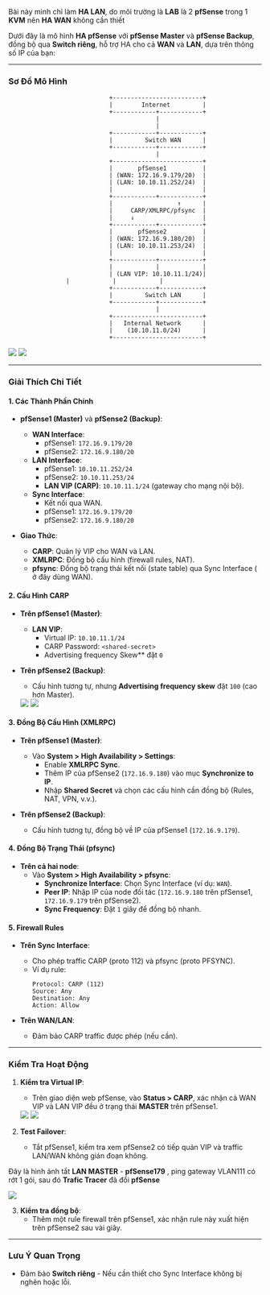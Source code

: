 Bài này mình chỉ làm **HA LAN**, do môi trường là **LAB** là 2 **pfSense** trong 1 **KVM** nên **HA WAN** không cần thiết

Dưới đây là mô hình **HA pfSense** với **pfSense Master** và **pfSense Backup**, đồng bộ qua **Switch riêng**, hỗ trợ HA cho cả **WAN** và **LAN**, dựa trên thông số IP của bạn:

---

### **Sơ Đồ Mô Hình**  
```
                            +-------------------------+
                            |        Internet         |
                            +------------+------------+
                                         |
                                         | 
                            +------------+------------+
                            |         Switch WAN      |
                            +------------+------------+
                                         |
                            +-------------------------+
                            |       pfSense1          |
                            | (WAN: 172.16.9.179/20)  |
                            | (LAN: 10.10.11.252/24)  |
                            |                         |
                            +------------+------------+
                            |                  ↑      |    
                            |     CARP/XMLRPC/pfsync  |
                            |     ↓                   |
                            +------------+------------+
                            |       pfSense2          |
                            | (WAN: 172.16.9.180/20)  |
                            | (LAN: 10.10.11.253/24)  |
                            |                         |
                            +------------+------------+
                            |            |            |
                            | (LAN VIP: 10.10.11.1/24)|
			    |            |            |   
                            +------------+------------+
                            |         Switch LAN      |
                            +------------+------------+
                                         |
                            +-------------------------+
                            |   Internal Network      |
                            |    (10.10.11.0/24)      |
                            +-------------------------+
```

   <img src="pFsenseimages/Screenshot_232.png"> 
   <img src="pFsenseimages/Screenshot_233.png"> 

---

### **Giải Thích Chi Tiết**  

#### **1. Các Thành Phần Chính**  
- **pfSense1 (Master)** và **pfSense2 (Backup)**:  
  - **WAN Interface**:  
    - pfSense1: `172.16.9.179/20`  
    - pfSense2: `172.16.9.180/20`  
  - **LAN Interface**:  
    - pfSense1: `10.10.11.252/24`  
    - pfSense2: `10.10.11.253/24`  
    - **LAN VIP (CARP)**: `10.10.11.1/24` (gateway cho mạng nội bộ).  
  - **Sync Interface**:  
    - Kết nối qua WAN.  
    - pfSense1: `172.16.9.179/20`  
    - pfSense2: `172.16.9.180/20`  

- **Giao Thức**:  
  - **CARP**: Quản lý VIP cho WAN và LAN.  
  - **XMLRPC**: Đồng bộ cấu hình (firewall rules, NAT).  
  - **pfsync**: Đồng bộ trạng thái kết nối (state table) qua Sync Interface ( ở đây dùng WAN).

#### **2. Cấu Hình CARP**  
- **Trên pfSense1 (Master)**: 

  - **LAN VIP**:  
    - Virtual IP: `10.10.11.1/24`  
    - CARP Password: `<shared-secret>`  
    - Advertising frequency Skew** đặt `0`

- **Trên pfSense2 (Backup)**:  
  - Cấu hình tương tự, nhưng **Advertising frequency skew** đặt `100` (cao hơn Master).  

   <img src="pFsenseimages/Screenshot_230.png"> 
   <img src="pFsenseimages/Screenshot_231.png"> 

#### **3. Đồng Bộ Cấu Hình (XMLRPC)**  
- **Trên pfSense1 (Master)**:  
  - Vào **System > High Availability > Settings**:  
    - Enable **XMLRPC Sync**.  
    - Thêm IP của pfSense2 (`172.16.9.180`) vào mục **Synchronize to IP**.  
    - Nhập **Shared Secret** và chọn các cấu hình cần đồng bộ (Rules, NAT, VPN, v.v.).  

- **Trên pfSense2 (Backup)**:  
  - Cấu hình tương tự, đồng bộ về IP của pfSense1 (`172.16.9.179`).  

#### **4. Đồng Bộ Trạng Thái (pfsync)**  
- **Trên cả hai node**:  
  - Vào **System > High Availability > pfsync**:  
    - **Synchronize Interface**: Chọn Sync Interface (ví dụ: `WAN`).  
    - **Peer IP**: Nhập IP của node đối tác (`172.16.9.180` trên pfSense1, `172.16.9.179` trên pfSense2).  
    - **Sync Frequency**: Đặt `1` giây để đồng bộ nhanh.  

#### **5. Firewall Rules**  
- **Trên Sync Interface**:  
  - Cho phép traffic CARP (proto 112) và pfsync (proto PFSYNC).  
  - Ví dụ rule:  
    ```
    Protocol: CARP (112)  
    Source: Any  
    Destination: Any  
    Action: Allow  
    ```  

- **Trên WAN/LAN**:  
  - Đảm bảo CARP traffic được phép (nếu cần).  

---

### **Kiểm Tra Hoạt Động**  
1. **Kiểm tra Virtual IP**:  
   - Trên giao diện web pfSense, vào **Status > CARP**, xác nhận cả WAN VIP và LAN VIP đều ở trạng thái **MASTER** trên pfSense1. 

   <img src="pFsenseimages/Screenshot_234.png"> 

   <img src="pFsenseimages/Screenshot_235.png">  

2. **Test Failover**:  
   - Tắt pfSense1, kiểm tra xem pfSense2 có tiếp quản VIP và traffic LAN/WAN không gián đoạn không. 

Đây là hình ảnh tắt **LAN MASTER** - **pfSense179** , ping gateway VLAN111 có rớt 1 gói, sau đó **Trafic Tracer** đã đổi **pfSense**

   <img src="pFsenseimages/Screenshot_229.png"> 

3. **Kiểm tra đồng bộ**:  
   - Thêm một rule firewall trên pfSense1, xác nhận rule này xuất hiện trên pfSense2 sau vài giây.  

---

### **Lưu Ý Quan Trọng**  
- Đảm bảo **Switch riêng** - Nếu cần thiết cho Sync Interface không bị nghẽn hoặc lỗi.    
